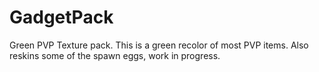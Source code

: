# GadgetPack
Green PVP Texture pack.
This is a green recolor of most PVP items. Also reskins some of the spawn eggs, work in progress.
